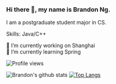 ### Hi there 👋, my name is Brandon Ng.
I am a postgraduate student major in CS.

Skills: Java/C++

🔭 I’m currently working on Shanghai  
🌱 I’m currently learning Spring  

![Profile views](https://gpvc.arturio.dev/brandon0824)  

![Brandon's github stats](https://github-readme-stats.vercel.app/api?username=brandon0824&show_icons=true)
[![Top Langs](https://github-readme-stats.vercel.app/api/top-langs/?username=brandon0824)](https://github.com/brandon0824)
